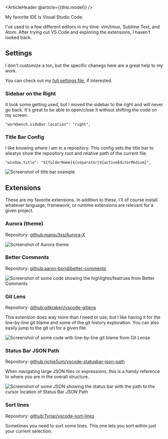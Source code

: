 <ArticleHeader @article={{this.model}} />

My favorite IDE is Visual Studio Code.

I've used to a few different editors in my time: vim/tmux, Sublime Text, and Atom. After trying out VS Code and exploring the extensions, I haven't looked back.

## Settings

I don't customize a ton, but the specific chanegs here are a great help to my work.

You can check out my [full settings file](/assets/vscode-settings.json), if interested.

### Sidebar on the Right

It took some getting used, but I moved the sidebar to the right and will never go back. It's great to be able to open/close it without shifting the code on my screen.

```
"workbench.sideBar.location": "right",
```

### Title Bar Config

I like knowing where I am in a repository. This config sets the title bar to alwatys show the repository root and relative path of the current file.

```
"window.title": "${folderName}${separator}${activeEditorMedium}",
```

![Screenshot of title bar example](/assets/vscode-title-bar.png)

## Extensions

These are my favorite extensions. In addition to these, I'll of course install whatever language, framework, or runtime extensions are relevant for a given project.

### Aurora (theme)

Repository: [github:marqu3ss/Aurora-X](https://github.com/marqu3ss/Aurora-X)

![Screenshot of Aurora theme](/assets/vscode-theme-aurora.png)


### Better Comments

Repository: [github:aaron-bond/better-comments](https://github.com/aaron-bond/better-comments)

![Screenshot of some code showing the highlights/featrues from Better Comments](/assets/vscode-better-comments.png)

### Git Lens

Repository: [github:gitkraken/vscode-gitlens](https://github.com/gitkraken/vscode-gitlens)

This extension does way more than I need or use, but I like having it for the line-by-line git blame and some of the git history exploration. You can also easily jump to the git url for a given file.

![Screenshot of some code with line-by-line git blame from Git Lense](/assets/vscode-git-lens.png)


### Status Bar JSON Path

Repository: [github:richie5um/vscode-statusbar-json-path](https://github.com/richie5um/vscode-statusbar-json-path)

When navigating large JSON files or expressions, this is a handy reference to where you are in the overall structure.

![Screenshot of some JSON showing the status bar with the path to the cursor location of Status Bar JSON Path](/assets/vscode-status-bar-json-path.png)


### Sort lines

Repository: [github:Tyriar/vscode-sort-lines](https://github.com/Tyriar/vscode-sort-lines)

Sometimes you need to sort some lines. This one lets you sort within just your current selection.

